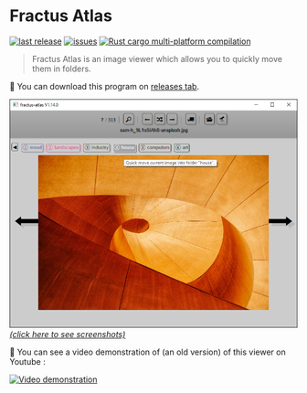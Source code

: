 # Fractus Atlas

[![last release](https://img.shields.io/github/v/release/Jimskapt/fractus-atlas?color=blue)](https://github.com/Jimskapt/fractus-atlas/releases)
[![issues](https://img.shields.io/github/issues-raw/Jimskapt/fractus-atlas?color=blue)](https://github.com/Jimskapt/fractus-atlas/issues)
[![Rust cargo multi-platform compilation](https://github.com/Jimskapt/fractus-atlas/workflows/Rust%20cargo%20multi-platform%20compilation/badge.svg)](https://github.com/Jimskapt/fractus-atlas/actions/)

> Fractus Atlas is an image viewer which allows you to quickly move them in folders.

💾 You can download this program on [releases tab](https://github.com/Jimskapt/fractus-atlas/releases).

[<img src="./doc/screenshots/06-quick-move-buttons.png" alt="Main Window" height="400" /> \
*(click here to see screenshots)*](./doc/screenshots)

🎥 You can see a video demonstration of (an old version) of this viewer on Youtube :

[![Video demonstration](https://img.youtube.com/vi/GKd_zLJXMl4/0.jpg)](https://www.youtube.com/watch?v=GKd_zLJXMl4)
